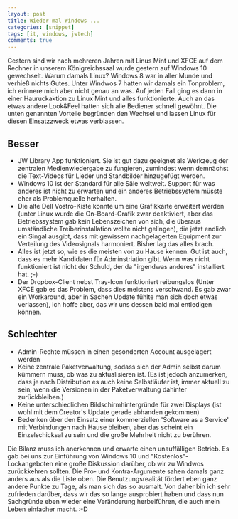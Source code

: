```yaml
---
layout: post
title: Wieder mal Windows ...
categories: [snippet]
tags: [it, windows, jwtech] 
comments: true
---
```


Gestern sind wir nach mehreren Jahren mit Linus Mint und XFCE auf dem Rechner in unserem Königreichssaal wurde gestern auf Windows 10 gewechselt. Warum damals Linux? Windows 8 war in aller Munde und verhieß nichts Gutes. Unter Windwos 7 hatten wir damals ein Tonproblem, ich erinnere mich aber nicht genau an was. Auf jeden Fall ging es dann in einer Hauruckaktion zu Linux Mint und alles funktionierte. Auch an das etwas andere Look&Feel hatten sich alle Bediener schnell gewöhnt. Die unten genannten Vorteile begründen den Wechsel und lassen Linux für diesen Einsatzzweck etwas verblassen.

## Besser
+ JW Library App funktioniert. Sie ist gut dazu geeignet als Werkzeug der zentralen Medienwiedergabe zu fungieren, zumindest wenn demnächst die Text-Videos für Lieder und Standbilder hinzugefügt werden.
+ Windows 10 ist der Standard für alle Säle weltweit. Support für was anderes ist nicht zu erwarten und ein anderes Betriebssystem müsste eher als Problemquelle herhalten. 
+ Die alte Dell Vostro-Kiste konnte um eine Grafikkarte erweitert werden (unter Linux wurde die On-Board-Grafik zwar deaktiviert, aber das Betriebssystem gab kein Lebenszeichen von sich, die überaus umständliche Treiberinstallation wollte nicht gelingen), die jetzt endlich ein Singal ausgibt, dass mit gewissem nachgelagerten Equipment zur Verteilung des Videosignals harmoniert. Bisher lag das alles brach. 
+ Alles ist jetzt so, wie es die meisten von zu Hause kennen. Gut ist auch, dass es mehr Kandidaten für Adminstriation gibt. Wenn was nicht funktioniert ist nicht der Schuld, der da "irgendwas anderes" installiert hat. ;-) 
+ Der Dropbox-Client nebst Tray-Icon funktioniert reibungslos (Unter XFCE gab es das Problem, dass dies meistens verschwand. Es gab zwar ein Workaround, aber in Sachen Update fühlte man sich doch etwas verlassen), ich hoffe aber, das wir uns dessen bald mal entledigen können.

## Schlechter
- Admin-Rechte müssen in einen gesonderten Account ausgelagert werden
- Keine zentrale Paketverwaltung, sodass sich der Admin selbst darum kümmern muss, ob was zu aktualisieren ist. (Es ist jedoch anzumerken, dass je nach Distribution es auch keine Selbstläufer ist, immer aktuell zu sein, wenn die Versionen in der Paketverwaltung dahinter zurückbleiben.)
- Keine unterschiedlichen Bildschirmhintergründe für zwei Displays (ist wohl mit dem Creator's Update gerade abhanden gekommen)
- Bedenken über den Einsatz einer kommerziellen 'Software as a Service' mit Verbindungen nach Hause bleiben, aber das scheint ein Einzelschicksal zu sein und die große Mehrheit nicht zu berühren.

Die Bilanz muss ich anerkennen und erwarte einen unauffälligen Betrieb. Es gab bei uns zur Einführung von Windows 10 und "Kostenlos"-Lockangeboten eine große Diskussion darüber, ob wir zu Windwos zurückkehren sollten. Die Pro- und Kontra-Argumente sahen damals ganz anders aus als die Liste oben. Die Benutzungsrealität fördert eben ganz andere Punkte zu Tage, als man sich das so ausmalt. Von daher bin ich sehr zufrieden darüber, dass wir das so lange ausprobiert haben und dass nun Sachgründe eben wieder eine Veränderung herbeiführen, die auch mein Leben einfacher macht. :-D
